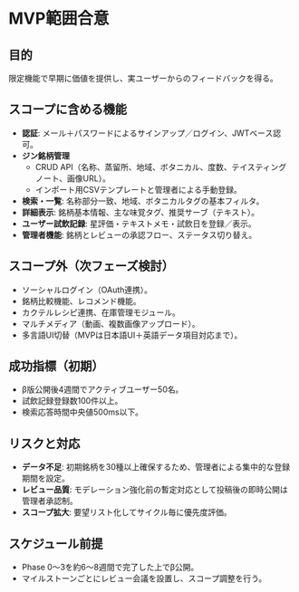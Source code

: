 # MVP範囲合意

## 目的
限定機能で早期に価値を提供し、実ユーザーからのフィードバックを得る。

## スコープに含める機能
- **認証**: メール＋パスワードによるサインアップ／ログイン、JWTベース認可。
- **ジン銘柄管理**
  - CRUD API（名称、蒸留所、地域、ボタニカル、度数、テイスティングノート、画像URL）。
  - インポート用CSVテンプレートと管理者による手動登録。
- **検索・一覧**: 名称部分一致、地域、ボタニカルタグの基本フィルタ。
- **詳細表示**: 銘柄基本情報、主な味覚タグ、推奨サーブ（テキスト）。
- **ユーザー試飲記録**: 星評価・テキストメモ・試飲日を登録／表示。
- **管理者機能**: 銘柄とレビューの承認フロー、ステータス切り替え。

## スコープ外（次フェーズ検討）
- ソーシャルログイン（OAuth連携）。
- 銘柄比較機能、レコメンド機能。
- カクテルレシピ連携、在庫管理モジュール。
- マルチメディア（動画、複数画像アップロード）。
- 多言語UI切替（MVPは日本語UI＋英語データ項目対応まで）。

## 成功指標（初期）
- β版公開後4週間でアクティブユーザー50名。
- 試飲記録登録数100件以上。
- 検索応答時間中央値500ms以下。

## リスクと対応
- **データ不足**: 初期銘柄を30種以上確保するため、管理者による集中的な登録期間を設定。
- **レビュー品質**: モデレーション強化前の暫定対応として投稿後の即時公開は管理者承認制。
- **スコープ拡大**: 要望リスト化してサイクル毎に優先度評価。

## スケジュール前提
- Phase 0〜3を約6〜8週間で完了した上でβ公開。
- マイルストーンごとにレビュー会議を設置し、スコープ調整を行う。
